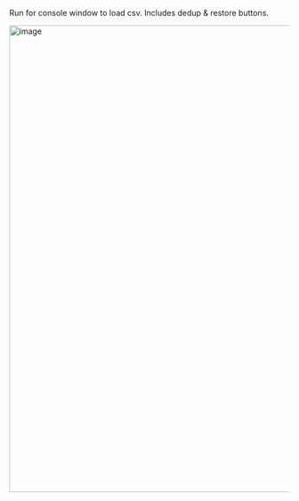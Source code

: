 Run for console window to load csv. Includes dedup & restore buttons.

<img width="838" alt="image" src="https://github.com/user-attachments/assets/37c35105-0c2c-477c-99f7-506d6755fefa">



